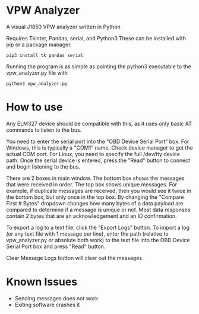 # VPW Analyzer
A visual J1850 VPW analyzer written in Python

Requires Tkinter, Pandas, serial, and Python3
These can be installed with pip or a package manager.
```
pip3 install tk pandas serial
```

Running the program is as simple as pointing the python3 executable to the vpw_analyzer.py file with 
```
python3 vpw_analyzer.py
```
# How to use
Any ELM327 device should be compatible with this, as it uses only basic AT commands to listen to the bus. 

You need to enter the serial port into the "OBD Device Serial Port" box. For Windows, this is typically a "COM1" name. Check device manager to get the actual COM port.
For Linux, you need to specify the full /dev/tty device path. 
Once the serial device is entered, press the "Read" button to connect and begin listening to the bus.

There are 2 boxes in main window. The bottom box shows the messages that were received in order. The top box shows unique messages. For example, if duplicate messages are received, then you would see it twice in the bottom box, but only once in the top box. By changing the "Compare First # Bytes" dropdown changes how many bytes of a data payload are compared to determine if a message is unique or not. Most data responses contain 2 bytes that are an acknowledgement and an ID confirmation.

To export a log to a text file, click the "Export Logs" button.
To import a log (or any text file with 1 message per line), enter the path (relative to vpw_analyzer.py or absolute both work) to the text file into the OBD Device Serial Port box and press "Read" button.

Clear Message Logs button will clear out the messages.

# Known Issues
- Sending messages does not work
- Exiting software crashes it

